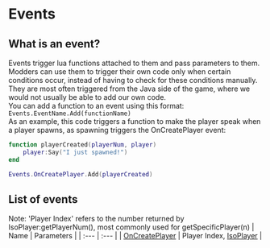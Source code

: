 # Events
## What is an event?
Events trigger lua functions attached to them and pass parameters to them. Modders can use them to trigger their own code only when certain conditions occur, instead of having to check for these conditions manually. They are most often triggered from the Java side of the game, where we would not usually be able to add our own code.  
You can add a function to an event using this format:  
`Events.EventName.Add(functionName)`  
As an example, this code triggers a function to make the player speak when a player spawns, as spawning triggers the OnCreatePlayer event:
```lua
function playerCreated(playerNum, player)
    player:Say("I just spawned!")
end

Events.OnCreatePlayer.Add(playerCreated)
```
## List of events
Note: 'Player Index' refers to the number returned by IsoPlayer:getPlayerNum(), most commonly used for getSpecificPlayer(n)
| Name | Parameters |
| :--- | :--- |
| [OnCreatePlayer](/Events/OnCreatePlayer.md) | Player Index, [IsoPlayer](https://projectzomboid.com/modding/zombie/characters/IsoPlayer.html) |
